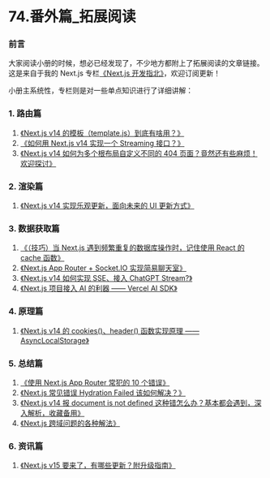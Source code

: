 # 74.番外篇\_拓展阅读

### 前言

大家阅读小册的时候，想必已经发现了，不少地方都附上了拓展阅读的文章链接。这是来自于我的 Next.js 专栏[《Next.js 开发指北》](https://juejin.cn/column/7343569488744611849)，欢迎订阅更新！

小册主系统性，专栏则是对一些单点知识进行了详细讲解：

### 1. 路由篇

1. [《Next.js v14 的模板（template.js）到底有啥用？》](https://juejin.cn/post/7343569488744300553)
2. [《如何用 Next.js v14 实现一个 Streaming 接口？》](https://juejin.cn/post/7344089411983802394)
3. [《Next.js v14 如何为多个根布局自定义不同的 404 页面？竟然还有些麻烦！欢迎探讨》](https://juejin.cn/post/7351321244125265930)

### 2. 渲染篇

1. [《Next.js v14 实现乐观更新，面向未来的 UI 更新方式》](https://juejin.cn/post/7347957960884355113)

### 3. 数据获取篇

1. [《（技巧）当 Next.js 遇到频繁重复的数据库操作时，记住使用 React 的 cache 函数》](https://juejin.cn/post/7348643498117038099)
2. [《Next.js App Router + Socket.IO 实现简易聊天室》](https://juejin.cn/post/7371423076662493224)
3. [《Next.js v14 如何实现 SSE、接入 ChatGPT Stream?》](https://juejin.cn/post/7372020457124659234)
4. [《Next.js 项目接入 AI 的利器 —— Vercel AI SDK》](https://juejin.cn/post/7376622203301969959)

### 4. 原理篇

1. [《Next.js v14 的 cookies()、header() 函数实现原理 —— AsyncLocalStorage》](https://juejin.cn/post/7360737180392996899)

### 5. 总结篇

1. [《使用 Next.js App Router 常犯的 10 个错误》](https://juejin.cn/post/7361204571828731956)
2. [《Next.js 常见错误 Hydration Failed 该如何解决？》](https://juejin.cn/post/7365793739892228096)
3. [《Next.js v14 报 document is not defined 这种错怎么办？基本都会遇到，深入解析，收藏备用》](https://juejin.cn/post/7352342892785352755)
4. [《Next.js 跨域问题的各种解法》](https://juejin.cn/post/7366177423775531008)

### 6. 资讯篇

1. [《Next.js v15 要来了，有哪些更新？附升级指南》](https://juejin.cn/post/7375858343179255862)
